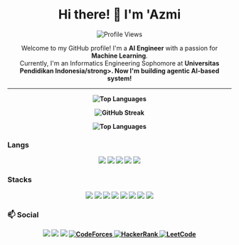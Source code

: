 <h1 align="center">Hi there! 👋 I'm 'Azmi</h1>

<p align="center">
  <img src="https://komarev.com/ghpvc/?username=zicofarry&style=plastic" alt="Profile Views">
</p>

<p align="center">
  Welcome to my GitHub profile! I'm a <strong>AI Engineer</strong> with a passion for <strong>Machine Learning</strong>. <br>
  Currently, I'm an Informatics Engineering Sophomore at <strong>Universitas Pendidikan Indonesia/strong>. Now I'm building agentic AI-based system!
</p>

---

<p align="center">
  <img src="https://github-readme-stats.vercel.app/api/top-langs/?username=zicofarry&layout=compact&hide=jupyter%20notebook&langs_count=10" alt="Top Languages" />
</p>
<p align="center">
  <img src="https://streak-stats.demolab.com/?user=zicofarry&theme=tokyonight)](https://git.io/streak-stats" alt="GitHub Streak" />
</p>
<p align="center">
  <img src="https://github-readme-stats.vercel.app/api/top-langs/?username=zicofarry&layout=compact&hide=jupyter%20notebook&langs_count=10" alt="Top Languages" />
</p>

### Langs 
<p align="center">
  <img src="https://img.shields.io/badge/Python-3776AB?style=plastic&logo=python&logoColor=white" />
  <img src="https://img.shields.io/badge/Java-ED8B00?style=plastic&logo=openjdk&logoColor=white" />
    <img src="https://img.shields.io/badge/JavaScript-F7DF1E?style=plastic&logo=javascript&logoColor=black" />

  <img src="https://img.shields.io/badge/SQL-4479A1?style=plastic&logo=postgresql&logoColor=white" />
  <img src="https://img.shields.io/badge/C%2FC++-00599C?style=plastic&logo=cplusplus&logoColor=white" />
</p>

### Stacks 
<p align="center">
  <img src="https://img.shields.io/badge/PyTorch-EE4C2C?style=plastic&logo=pytorch&logoColor=white" />
  <img src="https://img.shields.io/badge/Keras-D00000?style=plastic&logo=keras&logoColor=white" />
  <img src="https://img.shields.io/badge/Numpy-013243?style=plastic&logo=numpy&logoColor=white" />
  <img src="https://img.shields.io/badge/Pandas-150458?style=plastic&logo=pandas&logoColor=white" />
  <img src="https://img.shields.io/badge/Tableau-E97627?style=plastic&logo=tableau&logoColor=white" />
  <img src="https://img.shields.io/badge/MongoDB-4EA94B?style=plastic&logo=mongodb&logoColor=white" />
  <img src="https://img.shields.io/badge/PostgreSQL-336791?style=plastic&logo=postgresql&logoColor=white" />
  <img src="https://img.shields.io/badge/Django-092E20?style=plastic&logo=django&logoColor=white" />
</p>

### 📫 Social
<p align="center">
  <a href="mailto:mhmmdzmslm36@gmail.com"><img src="https://img.shields.io/badge/Gmail-D14836?style=for-the-badge&logo=gmail&logoColor=white" /></a>
  <a href="https://www.linkedin.com/in/muhammad-azmi-salam-2b9a162b6"><img src="https://img.shields.io/badge/LinkedIn-0077B5?style=for-the-badge&logo=linkedin&logoColor=white" /></a>
  <a href="https://x.com/zicofarry"><img src="https://img.shields.io/badge/X-000000?style=for-the-badge&logo=x&logoColor=white" /></a>
  <a href="https://codeforces.com/profile/zicofarry/">
    <img src="https://img.shields.io/badge/Codeforces-445f9d?style=for-the-badge&logo=Codeforces&logoColor=white" alt="CodeForces">
  </a>
  <a href="https://www.hackerrank.com/profile/mhmmdzmslm36">
    <img src="https://img.shields.io/badge/-Hackerrank-2EC866?style=for-the-badge&logo=HackerRank&logoColor=white" alt="HackerRank">
  </a>
  <a href="https://leetcode.com/zicofarry/">
    <img src="https://img.shields.io/badge/LeetCode-FFA116?style=plastic&logo=leetcode&logoColor=black" alt="LeetCode">
  </a>
</p>
